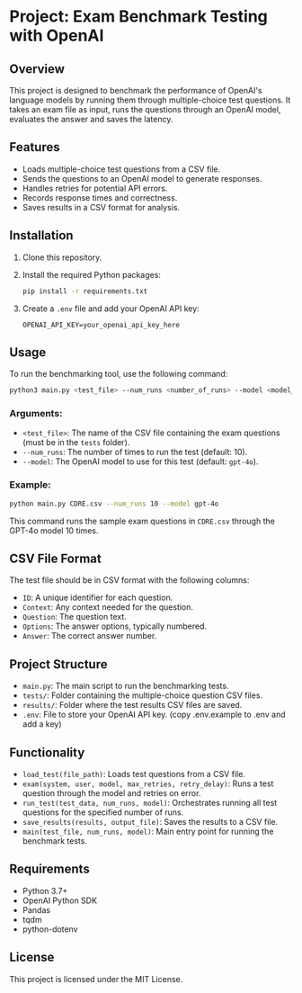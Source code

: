 # Project: Exam Benchmark Testing with OpenAI

## Overview

This project is designed to benchmark the performance of OpenAI's language models by running them through multiple-choice test questions. It takes an exam file as input, runs the questions through an OpenAI model, evaluates the answer and saves the latency.

## Features

- Loads multiple-choice test questions from a CSV file.
- Sends the questions to an OpenAI model to generate responses.
- Handles retries for potential API errors.
- Records response times and correctness.
- Saves results in a CSV format for analysis.

## Installation

1. Clone this repository.
2. Install the required Python packages:

    ```bash
    pip install -r requirements.txt
    ```

3. Create a `.env` file and add your OpenAI API key:

    ```plaintext
    OPENAI_API_KEY=your_openai_api_key_here
    ```

## Usage

To run the benchmarking tool, use the following command:

```bash
python3 main.py <test_file> --num_runs <number_of_runs> --model <model_name>
```

### Arguments:

- `<test_file>`: The name of the CSV file containing the exam questions (must be in the `tests` folder).
- `--num_runs`: The number of times to run the test (default: 10).
- `--model`: The OpenAI model to use for this test (default: `gpt-4o`).

### Example:

```bash
python main.py CDRE.csv --num_runs 10 --model gpt-4o
```

This command runs the sample exam questions in `CDRE.csv` through the GPT-4o model 10 times.

## CSV File Format

The test file should be in CSV format with the following columns:

- `ID`: A unique identifier for each question.
- `Context`: Any context needed for the question.
- `Question`: The question text.
- `Options`: The answer options, typically numbered.
- `Answer`: The correct answer number.

## Project Structure

- `main.py`: The main script to run the benchmarking tests.
- `tests/`: Folder containing the multiple-choice question CSV files.
- `results/`: Folder where the test results CSV files are saved.
- `.env`: File to store your OpenAI API key. (copy .env.example to .env and add a key)

## Functionality

- `load_test(file_path)`: Loads test questions from a CSV file.
- `exam(system, user, model, max_retries, retry_delay)`: Runs a test question through the model and retries on error.
- `run_test(test_data, num_runs, model)`: Orchestrates running all test questions for the specified number of runs.
- `save_results(results, output_file)`: Saves the results to a CSV file.
- `main(test_file, num_runs, model)`: Main entry point for running the benchmark tests.

## Requirements

- Python 3.7+
- OpenAI Python SDK
- Pandas
- tqdm
- python-dotenv

## License

This project is licensed under the MIT License.